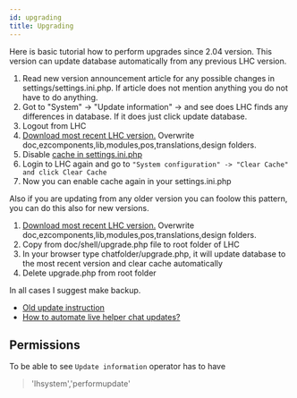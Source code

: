```yaml
---
id: upgrading
title: Upgrading
---
```


Here is basic tutorial how to perform upgrades since 2.04 version. This version can update database automatically from any previous LHC version.

1.  Read new version announcement article for any possible changes in settings/settings.ini.php. If article does not mention anything you do not have to do anything.
2.  Got to "System" -> "Update information" -> and see does LHC finds any differences in database. If it does just click update database.
3.  Logout from LHC
4.  [Download most recent LHC version.](http://livehelperchat.com/article/static/5) Overwrite doc,ezcomponents,lib,modules,pos,translations,design folders.
5.  Disable [cache in settings.ini.php](debug#disabling-cache)
6.  Login to LHC again and go to `"System configuration" -> "Clear Cache" and click Clear Cache`
7.  Now you can enable cache again in your settings.ini.php

Also if you are updating from any older version you can foolow this pattern, you can do this also for new versions.

1.  [Download most recent LHC version.](http://livehelperchat.com/article/static/5) Overwrite doc,ezcomponents,lib,modules,pos,translations,design folders.
2.  Copy from doc/shell/upgrade.php file to root folder of LHC
3.  In your browser type chatfolder/upgrade.php, it will update database to the most recent version and clear cache automatically
4.  Delete upgrade.php from root folder

In all cases I suggest make backup.

*   [Old update instruction](https://livehelperchat.com/old-upgrading-instructions-335a.html)
*   [How to automate live helper chat updates?](https://livehelperchat.com/how-to-automate-live-helper-chat-updates-338a.html)

## Permissions

To be able to see `Update information` operator has to have

> 'lhsystem','performupdate'